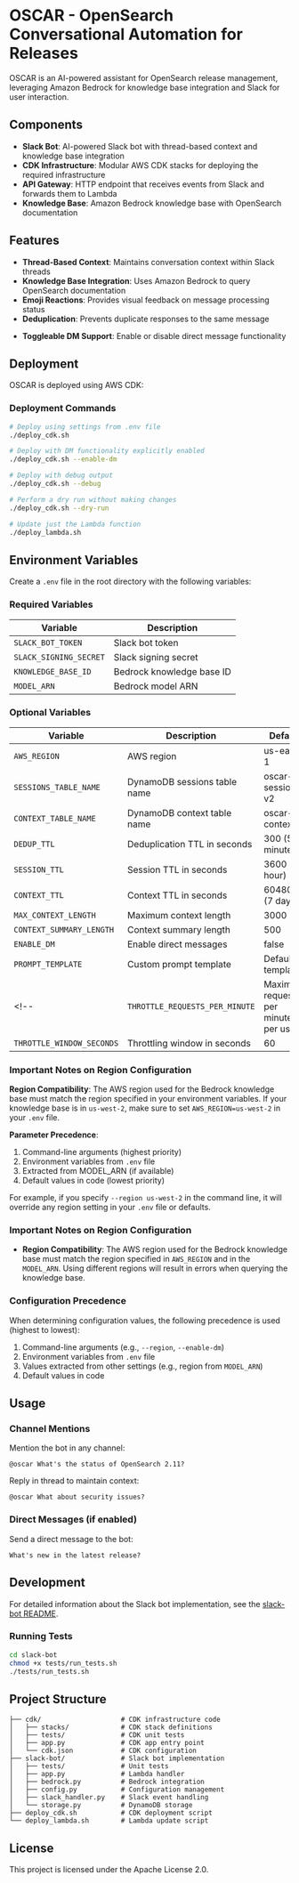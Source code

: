 # OSCAR - OpenSearch Conversational Automation for Releases

OSCAR is an AI-powered assistant for OpenSearch release management, leveraging Amazon Bedrock for knowledge base integration and Slack for user interaction.

## Components

- **Slack Bot**: AI-powered Slack bot with thread-based context and knowledge base integration
- **CDK Infrastructure**: Modular AWS CDK stacks for deploying the required infrastructure
- **API Gateway**: HTTP endpoint that receives events from Slack and forwards them to Lambda
- **Knowledge Base**: Amazon Bedrock knowledge base with OpenSearch documentation

## Features

- **Thread-Based Context**: Maintains conversation context within Slack threads
- **Knowledge Base Integration**: Uses Amazon Bedrock to query OpenSearch documentation
- **Emoji Reactions**: Provides visual feedback on message processing status
- **Deduplication**: Prevents duplicate responses to the same message
<!-- - **Throttling**: Rate limits requests to prevent overuse -->
- **Toggleable DM Support**: Enable or disable direct message functionality

## Deployment

OSCAR is deployed using AWS CDK:

### Deployment Commands

```bash
# Deploy using settings from .env file
./deploy_cdk.sh

# Deploy with DM functionality explicitly enabled
./deploy_cdk.sh --enable-dm

# Deploy with debug output
./deploy_cdk.sh --debug

# Perform a dry run without making changes
./deploy_cdk.sh --dry-run

# Update just the Lambda function
./deploy_lambda.sh
```

## Environment Variables

Create a `.env` file in the root directory with the following variables:

### Required Variables

| Variable | Description |
|----------|-------------|
| `SLACK_BOT_TOKEN` | Slack bot token |
| `SLACK_SIGNING_SECRET` | Slack signing secret |
| `KNOWLEDGE_BASE_ID` | Bedrock knowledge base ID |
| `MODEL_ARN` | Bedrock model ARN |

### Optional Variables

| Variable | Description | Default |
|----------|-------------|---------|
| `AWS_REGION` | AWS region | us-east-1 |
| `SESSIONS_TABLE_NAME` | DynamoDB sessions table name | oscar-sessions-v2 |
| `CONTEXT_TABLE_NAME` | DynamoDB context table name | oscar-context |
| `DEDUP_TTL` | Deduplication TTL in seconds | 300 (5 minutes) |
| `SESSION_TTL` | Session TTL in seconds | 3600 (1 hour) |
| `CONTEXT_TTL` | Context TTL in seconds | 604800 (7 days) |
| `MAX_CONTEXT_LENGTH` | Maximum context length | 3000 |
| `CONTEXT_SUMMARY_LENGTH` | Context summary length | 500 |
| `ENABLE_DM` | Enable direct messages | false |
| `PROMPT_TEMPLATE` | Custom prompt template | Default template |
<!-- | `THROTTLE_REQUESTS_PER_MINUTE` | Maximum requests per minute per user | 5 |
| `THROTTLE_WINDOW_SECONDS` | Throttling window in seconds | 60 | -->

### Important Notes on Region Configuration

**Region Compatibility**: The AWS region used for the Bedrock knowledge base must match the region specified in your environment variables. If your knowledge base is in `us-west-2`, make sure to set `AWS_REGION=us-west-2` in your `.env` file.

**Parameter Precedence**:
1. Command-line arguments (highest priority)
2. Environment variables from `.env` file
3. Extracted from MODEL_ARN (if available)
4. Default values in code (lowest priority)

For example, if you specify `--region us-west-2` in the command line, it will override any region setting in your `.env` file or defaults.

### Important Notes on Region Configuration

- **Region Compatibility**: The AWS region used for the Bedrock knowledge base must match the region specified in `AWS_REGION` and in the `MODEL_ARN`. Using different regions will result in errors when querying the knowledge base.

### Configuration Precedence

When determining configuration values, the following precedence is used (highest to lowest):

1. Command-line arguments (e.g., `--region`, `--enable-dm`)
2. Environment variables from `.env` file
3. Values extracted from other settings (e.g., region from `MODEL_ARN`)
4. Default values in code

## Usage

### Channel Mentions

Mention the bot in any channel:
```
@oscar What's the status of OpenSearch 2.11?
```

Reply in thread to maintain context:
```
@oscar What about security issues?
```

### Direct Messages (if enabled)

Send a direct message to the bot:
```
What's new in the latest release?
```

## Development

For detailed information about the Slack bot implementation, see the [slack-bot README](slack-bot/README.md).

### Running Tests

```bash
cd slack-bot
chmod +x tests/run_tests.sh
./tests/run_tests.sh
```

## Project Structure

```
├── cdk/                    # CDK infrastructure code
│   ├── stacks/             # CDK stack definitions
│   ├── tests/              # CDK unit tests
│   ├── app.py              # CDK app entry point
│   └── cdk.json            # CDK configuration
├── slack-bot/              # Slack bot implementation
│   ├── tests/              # Unit tests
│   ├── app.py              # Lambda handler
│   ├── bedrock.py          # Bedrock integration
│   ├── config.py           # Configuration management
│   ├── slack_handler.py    # Slack event handling
│   └── storage.py          # DynamoDB storage
├── deploy_cdk.sh           # CDK deployment script
└── deploy_lambda.sh        # Lambda update script
```

## License

This project is licensed under the Apache License 2.0.